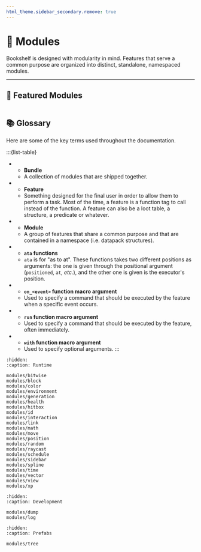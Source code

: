 ```yaml
---
html_theme.sidebar_secondary.remove: true
---
```


# 🧩 Modules

Bookshelf is designed with modularity in mind. Features that serve a common purpose are organized into distinct, standalone, namespaced modules.

---

## 🌟 Featured Modules

```{include} _templates/featured-modules.md
```

## 📚 Glossary

Here are some of the key terms used throughout the documentation.

:::{list-table}
*   - **Bundle**
    - A collection of modules that are shipped together.
*   - **Feature**
    - Something designed for the final user in order to allow them to perform a task. Most of the time, a feature is a function tag to call instead of the function. A feature can also be a loot table, a structure, a predicate or whatever.
*   - **Module**
    - A group of features that share a common purpose and that are contained in a namespace (i.e. datapack structures).
*   - **`ata` functions**
    - `ata` is for "as to at". These functions takes two different positions as arguments: the one is given through the positional argument (`positioned`, `at`, _etc._), and the other one is given is the executor's position.
*   - **`on_<event>` function macro argument**
    - Used to specify a command that should be executed by the feature when a specific event occurs.
*   - **`run` function macro argument**
    - Used to specify a command that should be executed by the feature, often immediately.
*   - **`with` function macro argument**
    - Used to specify optional arguments.
:::


```{toctree}
:hidden:
:caption: Runtime

modules/bitwise
modules/block
modules/color
modules/environment
modules/generation
modules/health
modules/hitbox
modules/id
modules/interaction
modules/link
modules/math
modules/move
modules/position
modules/random
modules/raycast
modules/schedule
modules/sidebar
modules/spline
modules/time
modules/vector
modules/view
modules/xp
```

```{toctree}
:hidden:
:caption: Development

modules/dump
modules/log
```

```{toctree}
:hidden:
:caption: Prefabs

modules/tree
```
